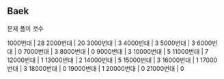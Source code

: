 ## Baek

문제 풀이 갯수

1000번대 | 28
2000번대 | 20
3000번대 | 3
4000번대 | 3
5000번대 | 3
6000번대 | 0
7000번대 | 3
8000번대 | 0
9000번대 | 3
10000번대 | 5
11000번대 | 7
12000번대 | 1
13000번대 | 2
14000번대 | 5
15000번대 | 3
16000번대 | 1
17000번대 | 3
18000번대 | 0
19000번대 | 1
20000번대 | 0
21000번대 | 0
